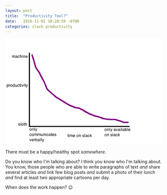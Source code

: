 ```yaml
---
layout: post
title:  "Productivity Tool?"
date:   2016-11-02 10:28:59 -0700
categories: slack productivity
---
```


<img src="/img/slack-productivity.png?raw=true">

There must be a happy/healthy spot _somewhere_.

Do you know who I'm talking about? I think you know who I'm
talking about. You know, those people who are able to write
paragraphs of text _and_ share several articles _and_ link few blog
posts _and_ submit a photo of their lunch _and_ find at least
two appropriate cartoons per day.

When does the work happen? 😉
